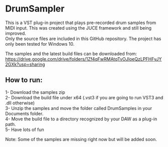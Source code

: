 # DrumSampler

This is a VST plug-in project that plays pre-recorded drum samples from MIDI input. This was created using the JUCE framework and still being improved.  
Only the source files are included in this GitHub repository. The project has only been tested for Windows 10.  
  
The samples and the latest build files can be downloaded from:  
https://drive.google.com/drive/folders/1Zf4qFwRMAtqTvOJloeQzLPFHFyJY2GXk?usp=sharing  
  
## How to run:  
1- Download the samples zip  
2- Download the build file under x64 (.vst3 if you are going to run VST3 and .dll otherwise)  
3- Unzip the samples and move the folder called DrumSamples in your Documents folder.  
4- Move the build file to a directory recognized by your DAW as a plug-in path.  
5- Have lots of fun  
  
Note: Some of the samples are missing right now but will be added soon.

